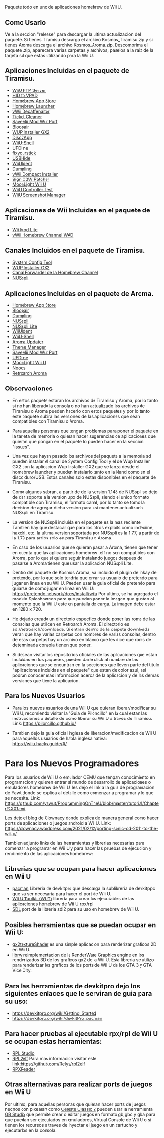 Paquete todo en uno de aplicaciones homebrew de Wii U.

## Como Usarlo
Ve a la seccion "release" para descargar la ultima actualizacion del paquete. Si tienes Tiramisu descarga el archivo Kosmos_Tiramisu.zip y si tienes Aroma descarga el archivo Kosmos_Aroma.zip. Descomprima el paquete .zip, aparecera varias carpetas y archivos, paselos a la raiz de la tarjeta sd que estas utilizando para la Wii U.

## Aplicaciones Incluidas en el paquete de Tiramisu.                                                                  
* [WiiU FTP Server](https://github.com/Laf111/WiiUFtpServer)                                                 
* [HID to VPAD](https://github.com/wiiu-controller-mods/hid_to_vpad)
* [Homebrew App Store](https://github.com/fortheusers/hb-appstore)
* [Homebrew Launcher](https://github.com/dimok789/homebrew_launcher)
* [vWii Decaffenaitor](https://github.com/GaryOderNichts/vWii-Decaffeinator)
* [Ticket Cleaner](https://github.com/V10lator/Ticket_Cleaner)
* [SaveMii Mod Wut Port](https://github.com/Xpl0itU/savemii)
* [Bloopair](https://github.com/GaryOderNichts/Bloopair)
* [WUP Installer GX2](https://github.com/wiiu-controller-mods/wup-installer-gx2)
* [Disc2App](https://github.com/Xpl0itU/disc2app)
* [WiiU-Shell](https://github.com/Xpl0itU/WiiU-Shell)
* [UFDiine](https://github.com/GaryOderNichts/UFDiine)
* [fixyourstick](https://github.com/Xpl0itU/fixyoustick)
* [USBHide](https://github.com/Xpl0itU/USBHide)
* [WiiUIdent](https://github.com/GaryOderNichts/WiiUIdent)
* [Dumpling](https://github.com/emiyl/dumpling)
* [vWii Compact Installer](https://github.com/Xpl0itU/vwii-compat-installer/releases)
* [Sign C2W Patcher](https://github.com/FIX94/sign_c2w_patcher/releases)
* [MoonLight Wii U](https://github.com/GaryOderNichts/moonlight-wiiu/releases)
* [WiiU Controller Test](https://github.com/Xpl0itU/WiiUControllerTest/releases)
* [WiiU Screenshot Manager](https://github.com/Xpl0itU/WiiUScreenshotManager/releases)

## Aplicaciones de Wii Incluidas en el paquete de Tiramisu. 
* [Wii Mod Lite](https://github.com/RiiConnect24/Wii-Mod-Lite/releases)
* [vWii Homebrew Channel WAD](https://github.com/FIX94/hbc/releases)

## Canales Incluidos en el paquete de Tiramisu.
* [System Config Tool](https://archive.org/details/sysconfigtool)
* [WUP Installer GX2](https://sourceforge.net/projects/wup-installer-gx2/files/)
* [Canal Forwarder de la Homebrew Channel](https://drive.google.com/file/d/1aMoz8RD_YRsBN1cIE6SmSlvByI1b1lMp/view?usp=sharing)
* [NUSspli](https://github.com/V10lator/NUSspli)

## Aplicaciones Incluidas en el paquete de Aroma.
* [Homebrew App Store](https://github.com/fortheusers/hb-appstore)
* [Bloopair](https://github.com/GaryOderNichts/Bloopair)
* [Dumpling](https://github.com/emiyl/dumpling)
* [NUSspli](https://github.com/V10lator/NUSspli)
* [NUSspli Lite](https://github.com/V10lator/NUSspli)
* [WiiUIdent](https://github.com/GaryOderNichts/WiiUIdent)
* [WiiU-Shell](https://github.com/Xpl0itU/WiiU-Shell)
* [Aroma Updater](https://github.com/wiiu-env/AromaUpdater)
* [Theme Manager](https://github.com/Xpl0itU/theme-manager/actions/runs/5910984600)
* [SaveMii Mod Wut Port](https://github.com/Xpl0itU/savemii)
* [UFDiine](https://github.com/GaryOderNichts/UFDiine)
* [MoonLight Wii U](https://github.com/GaryOderNichts/moonlight-wiiu/releases)
* [Noods](https://github.com/Hydr8gon/NooDS/releases)
* [Retroarch Aroma](https://gbatemp.net/threads/retroarch-wiiu-wip.447670/page-711)

  
## Observaciones
* En estos paquete estaran los archivos de Tiramisu y Aroma, por lo tanto si no han liberado la consola o no han actualizado los archivos de Tiramisu o Aroma pueden hacerlo con estos paquetes y por lo tanto este paquete subira las versiones de las aplicaciones que sean compatibles con Tiramisu o Aroma.

* Para aquellas personas que tengan problemas para poner el paquete en la tarjeta de memoria o quieran hacer sugerencias de aplicaciones que quieran que pongan en el paquete lo pueden hacer en la seccion "issues".

* Una vez que hayan pasado los archivos del paquete a la memoria sd pueden instalar el canal de System Config Tool y el de Wup Installer GX2 con la aplicacion Wup Installer GX2 que se lanza desde el homebrew launcher y pueden instalarlo tanto en la Nand como en el disco duro/USB. Estos canales solo estan disponibles en el paquete de Tiramisu.

* Como algunos sabran, a partir de de la version 1.148 de NUSspli se dejo de dar soporte a la version .rpx de NUSspli, siendo el unico formato compatible con Tiramisu, el formato canal, por lo tanto se tomo la decision de agregar dicha version para asi mantener actualizado NUSspli en Tiramisu.

* La version de NUSspli incluida en el paquete es la mas reciente. Tambien hay que destacar que para los otros exploits como indexiine, haxchi, etc. la ultima version soportada por NUSspli es la 1.77, a partir de la 1.78 para arriba solo es para Tiramisu o Aroma.

* En caso de los usuarios que se quieran pasar a Aroma, tienen que tener en cuenta que las aplicaciones homebrew .elf no son compatibles con Aroma, por lo que si quiere seguir instalando juegos despues de pasarse a Aroma tienen que usar la aplicacion NUSspli Lite.

* Dentro del paquete de Kosmos Aroma, va incluido el plugin de inkay de pretendo, por lo que solo tendria que crear su usuario de pretendo para jugar en linea en su Wii U. Pueden usar la guia oficial de pretendo para guiarse de como jugar en linea en Wii U: https://pretendo.network/docs/install/wiiu
Por ultimo, se ha agregado el modulo Splashscreen para que puedan poner la imagen que gustan al momento que la Wii U este en pantalla de carga. La imagen debe estar en 1280 x 720.

* He dejado creado un directorio especfico donde poner las roms de las consolas que utilicen en Retroarch Aroma. El directorio es sd://retroarch/downloads. Si entran dentro
de la carpeta downloads veran que hay varias carpetas con nombres de varias consolas, dentro de esas carpetas hay un archivo en blanco que les dice que roms de determinada consola tienen que poner.

* Si desean visitar los repositorios oficiales de las aplicaciones que estan incluidas en los paquetes, pueden darle click al nombre de las aplicaciones que se encuntran en la secciones que lleven parte del titulo "aplicaciones incluidas en el paquete" que estan de color azul, asi podran conocer mas informacion acerca de la aplicacion y de las demas versiones que tiene la aplicacion.

## Para los Nuevos Usuarios
* Para los nuevos usuarios de una Wii U que quieran liberar/modificar su Wii U, recomiendo visitar la "Guia de Piloncillo" en la cual estan las instrucciones a detalle de como liberar su Wii U a traves de Tiramisu. Link: https://piloncillo.github.io/

* Tambien dejo la guia oficial inglesa de liberacion/modificacion de Wii U para aquellos usuarios de habla inglesa nativa: https://wiiu.hacks.guide/#/

# Para los Nuevos Programadores
Para los usuarios de Wii U o emulador CEMU que tengan conocimiento en programacion y quieren entrar al mundo de desarrollo de aplicaciones o emuladores homebrew de Wii U, les dejo el link a la guia de programacion de Yawt donde se explica al detalle como comenzar a programar y lo que se necesita. Link: https://github.com/yawut/ProgrammingOnTheU/blob/master/tutorial/Chapter%201.md

Les dejo el blog de Clownacy donde explica de manera general como hacer ports de aplicaciones o juegos android a Wii U. Link: https://clownacy.wordpress.com/2021/02/12/porting-sonic-cd-2011-to-the-wii-u/

Tambien adjunto links de las herramientas y librerias necesarias para comenzar a programar en Wii U y para hacer las pruebas de ejecucion y rendimiento de las aplicaciones homebrew: 

## Librerias que se ocupan para hacer aplicaciones en Wii U
- [pacman](https://github.com/devkitPro/pacman/releases) Libreria de devkitpro que descarga la sublibreria de devkitppc que va ser necesaria para hacer el port de 
Wii U.
- [Wii U Toolkit (WUT)](https://github.com/devkitPro/wut/releases) libreria para crear los ejecutables de las aplicaciones homebrew de Wii U rpx/rpl
- [SDL](https://github.com/GaryOderNichts/SDL) port de la libreria sdl2 para su uso en homebrew de Wii U.

## Posibles herramientas que se puedan ocupar en Wii U:
- [gx2textureShader](https://github.com/rw-r-r-0644/gx2textureShader) es una simple aplicacion para renderizar graficos 2D en Wii U.
- [librw](https://github.com/GaryOderNichts/librw) reimplementacion de la RenderWare Graphics engine en los renderizados 3D de los graficos gx2 de la Wii U. Esta libreria se utilizo para renderizar los graficos de los ports de Wii U de los GTA 3 y GTA Vice City.

## Para las herramientas de devkitpro dejo los siguientes enlaces que le serviran de guia para su uso: 
- https://devkitpro.org/wiki/Getting_Started
- https://devkitpro.org/wiki/devkitPro_pacman

## Para hacer pruebas al ejecutable rpx/rpl de Wii U se ocupan estas herramientas:
- [RPL Studio](https://github.com/BullyWiiPlaza/RPL-Studio)
- [RPL2elf](https://gbatemp.net/threads/tutorial-how-to-decompress-and-repack-rpx-rpl-files.399934/) Para mas informacion visitar este link:https://github.com/Relys/rpl2elf
- [RPXReader](https://github.com/phacoxcll/RPXReader)

## Otras alternativas para realizar ports de juegos en Wii U
Por ultimo, para aquellas personas que quieran hacer ports de juegos hechos con pixealart como [Celeste Classic 2](https://github.com/ExOK/Celeste2) pueden usar la herramienta [GB Studio](https://github.com/chrismaltby/gb-studio) que permite crear o editar juegos en formato gb,gbc y gba para que puedan ser ejecutados en emuladores, Virtual Console de Wii U o si tienen los recursos a traves de inyectar el juego en un cartucho y ejecutarlos en la consola.
